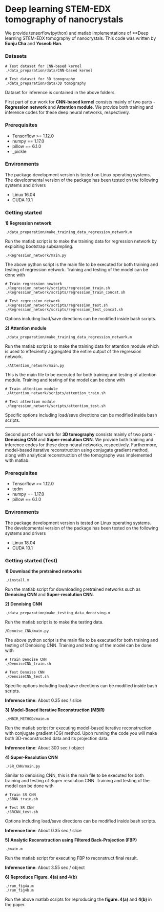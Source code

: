 # Deep learning STEM-EDX tomography of nanocrystals

We provide tensorflow(python) and matlab implementations of **Deep learning STEM-EDX tomography
of nanocrystals. This code was written by **Eunju Cha** and **Yoseob Han**.


### Datasets
```
# Test dataset for CNN-based kernel
./data_preparation/data/CNN-based kernel

# Test dataset for 3D tomography
./data_preparation/data/3D tomography
```
Dataset for inference is contained in the above folders.


First part of our work for **CNN-based kernel** consists mainly of two parts - **Regression network** and **Attention module**.
We provide both training and inference codes for these deep neural networks, respectively.

### Prerequisites
- Tensorflow >= 1.12.0
- numpy == 1.17.0
- pillow == 6.1.0
- _pickle

### Environments
The package development version is tested on Linux operating systems. The developmental version of
the package has been tested on the following systems and drivers

- Linux 16.04
- CUDA 10.1

### Getting started

**1) Regression network**

```
./data_preparation/make_training_data_regression_network.m

```
Run the matlab script is to make the training data for regression network by exploiting bootstrap subsampling.

```
./Regression_network/main.py
```
The above python script is the main file to be executed for both training and testing of
regression network. Training and testing of the model can be done with

```
# Train regression newtork
./Regression_network/scripts/regression_train.sh
./Regression_network/scripts/regression_train_concat.sh

# Test regression network
./Regression_network/scripts/regression_test.sh
./Regression_network/scripts/regression_test_concat.sh
```
Options including load/save directions can be modified inside bash scripts.

**2) Attention module**
```
./data_preparation/make_training_data_regression_network.m
```
Run the matlab script is to make the training data for attention module which is used to effeciently aggregated the entire output of the regression network.

```
./Attention_network/main.py
```
This is the main file to be executed for both training and testing of attention module. Training and testing of the model can be done with
```
# Train attention module
./Attention_network/scripts/attention_train.sh

# Test attention module
./Regression_network/scripts/attention_test.sh
```
Specific options including load/save directions can be modified inside bash scripts.

---

Second part of our work for **3D tomography** consists mainly of two parts - **Denoising CNN** and **Super-resolution CNN**.
We provide both training and inference codes for these deep neural networks, respectively.
Furthermore, model-based iterative reconstruction using conjugate gradient method, along with
 analytical reconstruction of the tomography was implemented with matlab.

### Prerequisites
- Tensorflow >= 1.12.0
- tqdm
- numpy == 1.17.0
- pillow == 6.1.0

### Environments
The package development version is tested on Linux operating systems. The developmental version of
the package has been tested on the following systems and drivers

- Linux 18.04
- CUDA 10.1

### Getting started (Test)

**1) Download the pretrained networks**
```
./install.m
```
Run the matlab script for downloading pretrained networks such as **Denoising CNN** and **Super-resolution CNN**. 


**2) Denoising CNN**
```
./data_preparation/make_testing_data_denoising.m
```
Run the matlab script is to make the testing data.

```
/Denoise_CNN/main.py
```
The above python script is the main file to be executed for both training and testing of
Denoising CNN. Training and testing of the model can be done with
```
# Train Denoise CNN
./DenoiseCNN_train.sh

# Test Denoise CNN
./DenoiseCNN_test.sh
```

Specific options including load/save directions can be modified inside bash scripts.

**Inference time:** About 0.35 sec / slice

**3) Model-Based Iterative Reconstruction (MBIR)**
```
./MBIR_METHOD/main.m
```
Run the matlab script for executing model-based iterative reconstruction with conjugate gradient (CG)
method. Upon running the code you will make both 3D-reconstructed data and its projection data.

**Inference time:** About 300 sec / object

**4) Super-Resolution CNN**
```
./SR_CNN/main.py
```
Similar to denoising CNN, this is the main file to be executed for both training and testing of
Super resolution CNN. Training and testing of the model can be done with
```
# Train SR CNN
./SRNN_train.sh

# Test SR CNN
./SRCNN_test.sh
```
Options including load/save directions can be modified inside bash scripts.

**Inference time:** About 0.35 sec / slice

**5) Analytic Reconstruction using Filtered Back-Projection (FBP)**
```
./main.m
```
Run the matlab script for executing FBP to reconstruct final result. 

**Inference time:** About 3.55 sec / object

**6) Reproduce Figure. 4(a) and 4(b)**
```
./run_fig4a.m
./run_fig4b.m
```
Run the above matlab scripts for reproducing the **figure. 4(a)** and **4(b)** in the paper.
